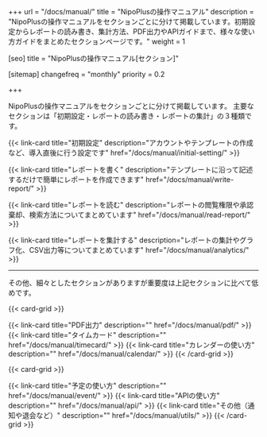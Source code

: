 +++
url = "/docs/manual/"
title = "NipoPlusの操作マニュアル"
description = "NipoPlusの操作マニュアルをセクションごとに分けて掲載しています。初期設定からレポートの読み書き、集計方法、PDF出力やAPIガイドまで、様々な使い方ガイドをまとめたセクションページです。"
weight = 1

[seo]
title = "NipoPlusの操作マニュアル[セクション]"

[sitemap]
  changefreq = "monthly"
  priority = 0.2

+++

NipoPlusの操作マニュアルをセクションごとに分けて掲載しています。
主要なセクションは「初期設定・レポートの読み書き・レポートの集計」の３種類です。

{{< link-card title="初期設定" description="アカウントやテンプレートの作成など、導入直後に行う設定です" href="/docs/manual/initial-setting/" >}}

{{< link-card title="レポートを書く" description="テンプレートに沿って記述するだけで簡単にレポートを作成できます" href="/docs/manual/write-report/" >}}

{{< link-card title="レポートを読む" description="レポートの閲覧権限や承認棄却、検索方法についてまとめています" href="/docs/manual/read-report/" >}}

{{< link-card title="レポートを集計する" description="レポートの集計やグラフ化、CSV出力等についてまとめています" href="/docs/manual/analytics/" >}}

---

その他、細々としたセクションがありますが重要度は上記セクションに比べて低めです。

{{< card-grid >}}

{{< link-card title="PDF出力" description="" href="/docs/manual/pdf/" >}}
{{< link-card title="タイムカード" description="" href="/docs/manual/timecard/" >}}
{{< link-card title="カレンダーの使い方" description="" href="/docs/manual/calendar/" >}}
{{< /card-grid >}}

{{< card-grid >}}

{{< link-card title="予定の使い方" description="" href="/docs/manual/event/" >}}
{{< link-card title="APIの使い方" description="" href="/docs/manual/api/" >}}
{{< link-card title="その他（通知や退会など）" description="" href="/docs/manual/utils/" >}}
{{< /card-grid >}}
